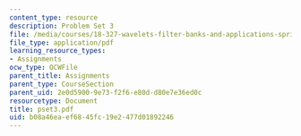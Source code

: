```yaml
---
content_type: resource
description: Problem Set 3
file: /media/courses/18-327-wavelets-filter-banks-and-applications-spring-2003/b08a46eaef6845fc19e2477d01892246_pset3.pdf
file_type: application/pdf
learning_resource_types:
- Assignments
ocw_type: OCWFile
parent_title: Assignments
parent_type: CourseSection
parent_uid: 2e0d5900-9e73-f2f6-e80d-d80e7e36ed0c
resourcetype: Document
title: pset3.pdf
uid: b08a46ea-ef68-45fc-19e2-477d01892246
---
```

